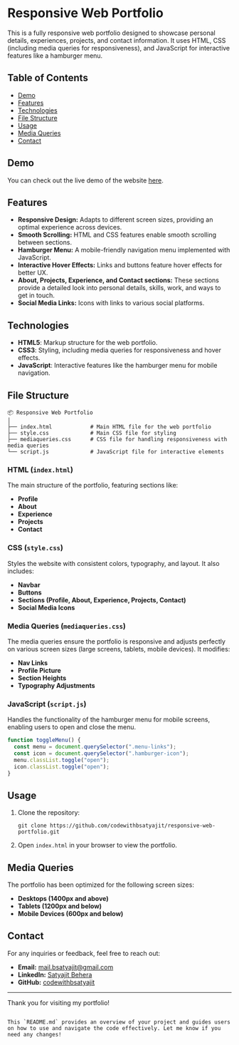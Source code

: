 # Responsive Web Portfolio

This is a fully responsive web portfolio designed to showcase personal details, experiences, projects, and contact information. It uses HTML, CSS (including media queries for responsiveness), and JavaScript for interactive features like a hamburger menu.

## Table of Contents
- [Demo](#demo)
- [Features](#features)
- [Technologies](#technologies)
- [File Structure](#file-structure)
- [Usage](#usage)
- [Media Queries](#media-queries)
- [Contact](#contact)

## Demo
You can check out the live demo of the website [here](#).

## Features
- **Responsive Design:** Adapts to different screen sizes, providing an optimal experience across devices.
- **Smooth Scrolling:** HTML and CSS features enable smooth scrolling between sections.
- **Hamburger Menu:** A mobile-friendly navigation menu implemented with JavaScript.
- **Interactive Hover Effects:** Links and buttons feature hover effects for better UX.
- **About, Projects, Experience, and Contact sections:** These sections provide a detailed look into personal details, skills, work, and ways to get in touch.
- **Social Media Links:** Icons with links to various social platforms.

## Technologies
- **HTML5**: Markup structure for the web portfolio.
- **CSS3**: Styling, including media queries for responsiveness and hover effects.
- **JavaScript**: Interactive features like the hamburger menu for mobile navigation.

## File Structure
```
📦 Responsive Web Portfolio
│
├── index.html            # Main HTML file for the web portfolio
├── style.css             # Main CSS file for styling
├── mediaqueries.css      # CSS file for handling responsiveness with media queries
└── script.js             # JavaScript file for interactive elements
```

### HTML (`index.html`)
The main structure of the portfolio, featuring sections like:
- **Profile**
- **About**
- **Experience**
- **Projects**
- **Contact**

### CSS (`style.css`)
Styles the website with consistent colors, typography, and layout. It also includes:
- **Navbar**
- **Buttons**
- **Sections (Profile, About, Experience, Projects, Contact)**
- **Social Media Icons**

### Media Queries (`mediaqueries.css`)
The media queries ensure the portfolio is responsive and adjusts perfectly on various screen sizes (large screens, tablets, mobile devices). It modifies:
- **Nav Links**
- **Profile Picture**
- **Section Heights**
- **Typography Adjustments**

### JavaScript (`script.js`)
Handles the functionality of the hamburger menu for mobile screens, enabling users to open and close the menu.

```javascript
function toggleMenu() {
  const menu = document.querySelector(".menu-links");
  const icon = document.querySelector(".hamburger-icon");
  menu.classList.toggle("open");
  icon.classList.toggle("open");
}
```

## Usage
1. Clone the repository:
   ```
   git clone https://github.com/codewithbsatyajit/responsive-web-portfolio.git
   ```
2. Open `index.html` in your browser to view the portfolio.

## Media Queries
The portfolio has been optimized for the following screen sizes:
- **Desktops (1400px and above)**
- **Tablets (1200px and below)**
- **Mobile Devices (600px and below)**

## Contact
For any inquiries or feedback, feel free to reach out:
- **Email:** [mail.bsatyajit@gmail.com](mailto:mail.bsatyajit@gmail.com)
- **LinkedIn:** [Satyajit Behera](https://www.linkedin.com/in/satyajit-behera-79a993330/)
- **GitHub:** [codewithbsatyajit](https://github.com/codewithbsatyajit)

---

Thank you for visiting my portfolio!
```

This `README.md` provides an overview of your project and guides users on how to use and navigate the code effectively. Let me know if you need any changes!

